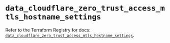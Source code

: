 # `data_cloudflare_zero_trust_access_mtls_hostname_settings`

Refer to the Terraform Registry for docs: [`data_cloudflare_zero_trust_access_mtls_hostname_settings`](https://registry.terraform.io/providers/cloudflare/cloudflare/5.8.4/docs/data-sources/zero_trust_access_mtls_hostname_settings).

